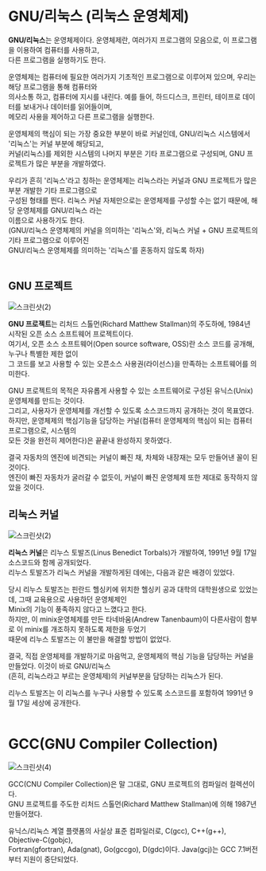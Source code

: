# GNU/리눅스 (리눅스 운영체제)
**GNU/리눅스**는 운영체제이다. 운영체제란, 여러가지 프로그램의 모음으로, 이 프로그램을 이용하여 컴퓨터를 사용하고,<br>
다른 프로그램을 실행하기도 한다.<br>

운영체제는 컴퓨터에 필요한 여러가지 기초적인 프로그램으로 이루어져 있으며, 우리는 해당 프로그램을 통해 컴퓨터와<br>
의사소통 하고, 컴퓨터에 지시를 내린다. 예를 들어, 하드디스크, 프린터, 테이프로 데이터를 보내거나 데이터를 읽어들이며,<br>
메모리 사용을 제어하고 다른 프로그램을 실행한다. <br>

운영체제의 핵심이 되는 가장 중요한 부분이 바로 커널인데, GNU/리눅스 시스템에서 '리눅스'는 커널 부분에 해당되고,<br>
커널(리눅스)를 제외한 시스템의 나머지 부분은 기타 프로그램으로 구성되며, GNU 프로젝트가 많은 부분을 개발하였다.<br>

우리가 흔히 '리눅스'라고 칭하는 운영체제는 리눅스라는 커널과 GNU 프로젝트가 많은 부분 개발한 기타 프로그램으로<br>
구성된 형태를 띈다. 리눅스 커널 자체만으로는 운영체제를 구성할 수는 없기 때문에, 해당 운영체제를 GNU/리눅스 라는<br>
이름으로 사용하기도 한다.<br>
(GNU/리눅스 운영체제의 커널을 의미하는 '리눅스'와, 리눅스 커널 + GNU 프로젝트의 기타 프로그램으로 이루어진<br>
GNU/리눅스 운영체제를 의미하는 '리눅스'를 혼동하지 않도록 하자)<br>
<br>
## GNU 프로젝트
![스크린샷(2)](https://github.com/Yoonsik-2002/data-structure-study/assets/83572199/07f1b9e1-966a-440e-b8cd-2ccf188af167)<br>

**GNU 프로젝트**는 리처드 스톨먼(Richard Matthew Stallman)의 주도하에, 1984년 시작된 오픈 소스 소프트웨어 프로젝트이다.<br>
여기서, 오픈 소스 소프트웨어(Open source software, OSS)란 소스 코드를 공개해, 누구나 특별한 제한 없이<br>
그 코드를 보고 사용할 수 있는 오픈소스 사용권(라이선스)을 만족하는 소프트웨어를 의미한다.<br>

GNU 프로젝트의 목적은 자유롭게 사용할 수 있는 소프트웨어로 구성된 유닉스(Unix) 운영체제를 만드는 것이다.<br>
그리고, 사용자가 운영체제를 개선할 수 있도록 소스코드까지 공개하는 것이 목표였다. <br>
하지만, 운영체제의 핵심기능을 담당하는 커널(컴퓨터 운영체제의 핵심이 되는 컴퓨터 프로그램으로, 시스템의 <br>
모든 것을 완전히 제어한다)은 끝끝내 완성하지 못하였다.<br>

결국 자동차의 엔진에 비견되는 커널이 빠진 채, 차체와 내장재는 모두 만들어낸 꼴이 된 것이다.<br>
엔진이 빠진 자동차가 굴러갈 수 없듯이, 커널이 빠진 운영체제 또한 제대로 동작하지 않았을 것이다. <br>

## 리눅스 커널
![스크린샷(2)](https://github.com/Yoonsik-2002/data-structure-study/assets/83572199/ea9cad97-a3db-497f-bba3-b243489b1b85)<br>

**리눅스 커널**은 리누스 토발즈(Linus Benedict Torbals)가 개발하여, 1991년 9월 17일 소스코드와 함께 공개되었다. <br>
리누스 토발즈가 리눅스 커널을 개발하게된 데에는, 다음과 같은 배경이 있었다.<br>

당시 리누스 토발즈는 핀란드 헬싱키에 위치한 헬싱키 공과 대학의 대학원생으로 있었는데, 그때 교육용으로 사용하던 운영체제인<br>
Minix의 기능이 풍족하지 않다고 느꼈다고 한다.<br>
하지만, 이 minix운영체제를 만든 타네바움(Andrew Tanenbaum)이 다른사람이 함부로 이 minix를 개조하지 못하도록 제한을 두었기<br>
때문에 리누스 토발즈는 이 불만을 해결할 방법이 없었다.<br>

결국, 직접 운영체제를 개발하기로 마음먹고, 운영체제의 핵심 기능을 담당하는 커널을 만들었다. 이것이 바로 GNU/리눅스<br>
(흔히, 리눅스라고 부르는 운영체제)의 커널부분을 담당하는 리눅스가 된다.<br> 

리누스 토발즈는 이 리눅스를 누구나 사용할 수 있도록 소스코드를 포함하여 1991년 9월 17일 세상에 공개한다.<br>
<br>

# GCC(GNU Compiler Collection)
![스크린샷(4)](https://github.com/Yoonsik-2002/data-structure-study/assets/83572199/ec271272-40c5-4a51-bd66-2d6a485c71c8)<br>

GCC(CNU Compiler Collection)은 말 그대로, GNU 프로젝트의 컴파일러 컬렉션이다.<br>
GNU 프로젝트를 주도한 리처드 스톨먼(Richard Matthew Stallman)에 의해 1987년 만들어졌다. <br>

유닉스/리눅스 계열 플랫폼의 사실상 표준 컴파일러로, C(gcc), C++(g++), Objective-C(gobjc),<br>
Fortran(gfortran), Ada(gnat), Go(gccgo), D(gdc)이다. Java(gcj)는 GCC 7.1버전부터 지원이 중단되었다.<br>



